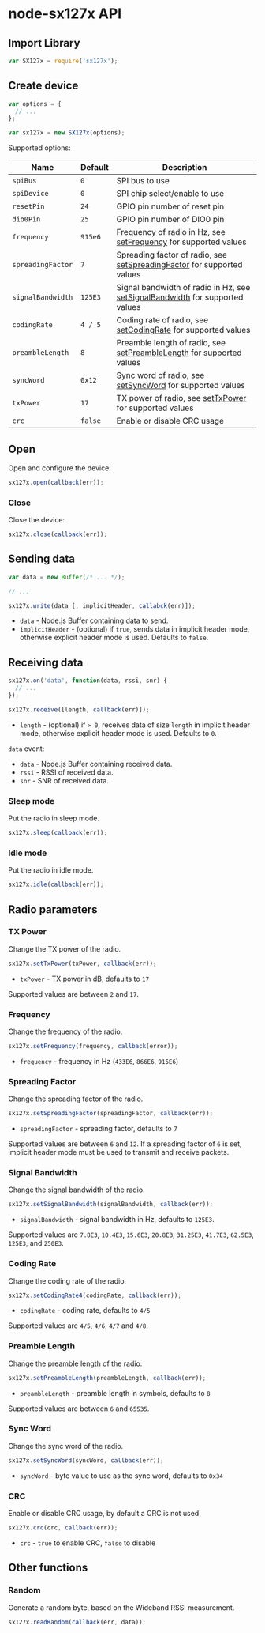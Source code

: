 # node-sx127x API

## Import Library

```js
var SX127x = require('sx127x');
```

## Create device

```js
var options = {
  // ...
};

var sx127x = new SX127x(options);
```

Supported options:

| Name | Default | Description |
|------|---------|-------------|
| `spiBus` | `0` | SPI bus to use |
| `spiDevice` | `0` | SPI chip select/enable to use |
| `resetPin` | `24` | GPIO pin number of reset pin |
| `dio0Pin` | `25` | GPIO pin number of DIO0 pin |
| `frequency` | `915e6` | Frequency of radio in Hz, see [setFrequency](#frequency) for supported values |
| `spreadingFactor` | `7` | Spreading factor of radio, see [setSpreadingFactor](#spreading-factor) for supported values  |
| `signalBandwidth` | `125E3` | Signal bandwidth of radio in Hz, see [setSignalBandwidth](#signal-bandwidth) for supported values  |
| `codingRate` | `4 / 5` | Coding rate of radio, see [setCodingRate](#coding-rate) for supported values |
| `preambleLength` | `8` | Preamble length of radio, see [setPreambleLength](#preamble-length) for supported values |
| `syncWord` | `0x12` | Sync word of radio, see [setSyncWord](#sync-word) for supported values |
| `txPower` | `17` | TX power of radio, see [setTxPower](#tx-power) for supported values |
| `crc` | `false` | Enable or disable CRC usage |


## Open

Open and configure the device:

```js
sx127x.open(callback(err));
```

### Close

Close the device:

```js
sx127x.close(callback(err));
```

## Sending data

```js
var data = new Buffer(/* ... */);

// ...

sx127x.write(data [, implicitHeader, callabck(err)]);
```

 * `data` - Node.js Buffer containing data to send.
 * `implicitHeader` - (optional) if `true`, sends data in implicit header mode, otherwise explicit header mode is used. Defaults to `false`.

## Receiving data

```js
sx127x.on('data', function(data, rssi, snr) {
  // ...
});

sx127x.receive([length, callback(err)]);
```

 * `length` - (optional) if `> 0`, receives data of size `length` in implicit header mode, otherwise explicit header mode is used. Defaults to `0`.

`data` event:

  * `data` - Node.js Buffer containing received data.
  * `rssi` - RSSI of received data.
  * `snr` - SNR of received data.

### Sleep mode

Put the radio in sleep mode.

```js
sx127x.sleep(callback(err));
```

### Idle mode

Put the radio in idle mode.

```js
sx127x.idle(callback(err));
```

## Radio parameters

### TX Power

Change the TX power of the radio.

```js
sx127x.setTxPower(txPower, callback(err));
```
 * `txPower` - TX power in dB, defaults to `17`

 Supported values are between `2` and `17`.

### Frequency

Change the frequency of the radio.

```js
sx127x.setFrequency(frequency, callback(error));
```
 * `frequency` - frequency in Hz (`433E6`, `866E6`, `915E6`)

### Spreading Factor

Change the spreading factor of the radio.

```js
sx127x.setSpreadingFactor(spreadingFactor, callback(err));
```
 * `spreadingFactor` - spreading factor, defaults to `7`

Supported values are between `6` and `12`. If a spreading factor of `6` is set, implicit header mode must be used to transmit and receive packets.

### Signal Bandwidth

Change the signal bandwidth of the radio.

```js
sx127x.setSignalBandwidth(signalBandwidth, callback(err));
```

 * `signalBandwidth` - signal bandwidth in Hz, defaults to `125E3`.

Supported values are `7.8E3`, `10.4E3`, `15.6E3`, `20.8E3`, `31.25E3`, `41.7E3`, `62.5E3`, `125E3`, and `250E3`.

### Coding Rate

Change the coding rate of the radio.

```js
sx127x.setCodingRate4(codingRate, callback(err));
```

 * `codingRate` - coding rate, defaults to `4/5`

Supported values are `4/5`, `4/6`, `4/7` and `4/8`.

### Preamble Length

Change the preamble length of the radio.

```js
sx127x.setPreambleLength(preambleLength, callback(err));
```

 * `preambleLength` - preamble length in symbols, defaults to `8`

Supported values are between `6` and `65535`.

### Sync Word

Change the sync word of the radio.

```js
sx127x.setSyncWord(syncWord, callback(err));
```

 * `syncWord` - byte value to use as the sync word, defaults to `0x34`

### CRC

Enable or disable CRC usage, by default a CRC is not used.

```js
sx127x.crc(crc, callback(err));
```

 * `crc` - `true` to enable CRC, `false` to disable

## Other functions

### Random

Generate a random byte, based on the Wideband RSSI measurement.

```js
sx127x.readRandom(callback(err, data));
```
